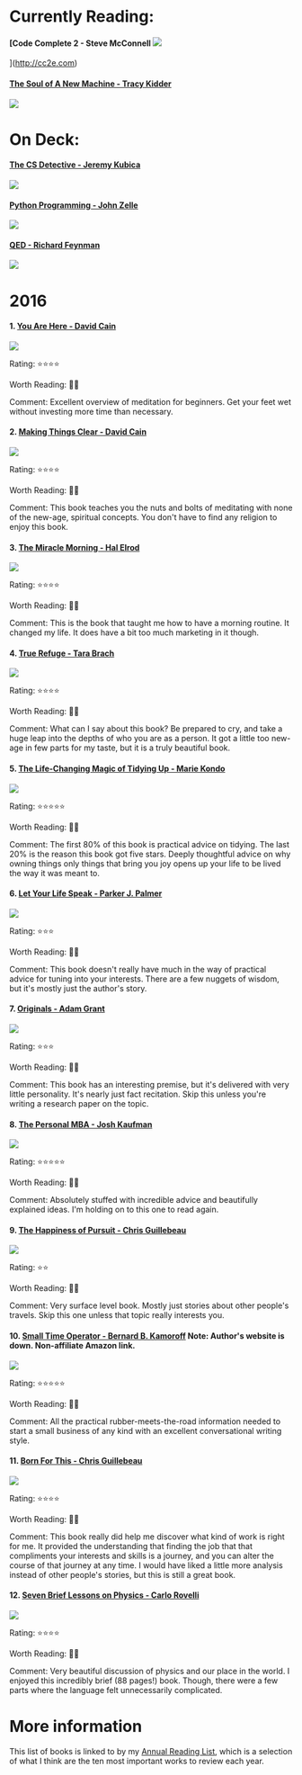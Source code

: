 # Currently Reading:

#### [Code Complete 2 - Steve McConnell <img src="book-covers/Code Complete 2 - Steve McConnell.jpg"/>
](http://cc2e.com)

#### [The Soul of A New Machine - Tracy Kidder](http://www.tracykidder.com/the-soul-of-a-new-machine.html)

<img src="book-covers/The Soul of a New Machine - Tracy Kidder.jpg"/>

# On Deck:

#### [The CS Detective - Jeremy Kubica](https://www.nostarch.com/searchtale)

<img src="book-covers/The CS Detective - Jeremy Kubica.jpg"/>

#### [Python Programming - John Zelle](http://mcsp.wartburg.edu/zelle/python/)

<img src="book-covers/Python Programming - John Zelle.jpg"/>

#### [QED - Richard Feynman](http://press.princeton.edu/titles/8169.html)

<img src="book-covers/QED - Richard Feynman.jpg"/>

# 2016

#### 1. [You Are Here - David Cain](http://www.raptitude.com/gravity-landing/you-are-here-a-modern-persons-guide-to-living-in-the-present/)

<img src="book-covers/You Are Here - David Cain.png"/>

Rating: ⭐️⭐️⭐️⭐️

Worth Reading: 👍🏻

Comment: Excellent overview of meditation for beginners. Get your feet wet without investing more time than necessary.

#### 2. [Making Things Clear - David Cain](http://www.raptitude.com/gravity-landing/you-are-here-a-modern-persons-guide-to-living-in-the-present/)

<img src="book-covers/Making Things Clear - David Cain.png"/>

Rating: ⭐️⭐️⭐️⭐️

Worth Reading: 👍🏻

Comment: This book teaches you the nuts and bolts of meditating with none of the new-age, spiritual concepts. You don't have to find any religion to enjoy this book.

#### 3. [The Miracle Morning - Hal Elrod](http://halelrod.com/books/)

<img src="book-covers/The Miracle Morning - Hal Elrod.jpg"/>

Rating: ⭐️⭐️⭐️️️️⭐️

Worth Reading: 👍🏻

Comment: This is the book that taught me how to have a morning routine. It changed my life. It does have a bit too much marketing in it though.

#### 4. [True Refuge - Tara Brach](https://www.tarabrach.com/books-cds/)

<img src="book-covers/True Refuge - Tara Brach.jpg"/>

Rating: ⭐️⭐️⭐️⭐️

Worth Reading: 👍🏻

Comment: What can I say about this book? Be prepared to cry, and take a huge leap into the depths of who you are as a person. It got a little too new-age in few parts for my taste, but it is a truly beautiful book.

#### 5. [The Life-Changing Magic of Tidying Up - Marie Kondo](http://www.tidyingup.com)

<img src="book-covers/The Life-Changing Magic of Tidying Up - Marie Kondo.jpg"/>

Rating: ⭐️⭐️⭐️⭐️⭐️

Worth Reading: 👍🏻

Comment: The first 80% of this book is practical advice on tidying. The last 20% is the reason this book got five stars. Deeply thoughtful advice on why owning things only things that bring you joy opens up your life to be lived the way it was meant to.

#### 6. [Let Your Life Speak - Parker J. Palmer](http://letyourlifespeak.com)

<img src="book-covers/Let Your Life Speak - Parker Palmer.jpg"/>

Rating: ⭐️⭐️⭐️

Worth Reading: 👋🏻

Comment: This book doesn't really have much in the way of practical advice for tuning into your interests. There are a few nuggets of wisdom, but it's mostly just the author's story.

#### 7. [Originals - Adam Grant](http://www.adamgrant.net/#!originals/c1ckh)

<img src="book-covers/Originals - Adam Grant.jpg"/>

Rating: ⭐️⭐️⭐️

Worth Reading: 👋🏻

Comment: This book has an interesting premise, but it's delivered with very little personality. It's nearly just fact recitation. Skip this unless you're writing a research paper on the topic.

#### 8. [The Personal MBA - Josh Kaufman](https://personalmba.com)

<img src="book-covers/The Personal MBA - Josh Kaufman.jpg"/>

Rating: ⭐️⭐️⭐️⭐️⭐️

Worth Reading: 👍🏻

Comment: Absolutely stuffed with incredible advice and beautifully explained ideas. I'm holding on to this one to read again.

#### 9. [The Happiness of Pursuit - Chris Guillebeau](http://chrisguillebeau.com/books/)

<img src="book-covers/The Happiness of Pursuit - Chris Guillebeau.jpg"/>

Rating: ⭐️⭐️

Worth Reading: 👎🏻

Comment: Very surface level book. Mostly just stories about other people's travels. Skip this one unless that topic really interests you.

#### 10. [Small Time Operator - Bernard B. Kamoroff](https://www.amazon.com/Small-Time-Operator-Business-Yourbooks/dp/158979799X/ref=pd_sim_sbs_14_1?ie=UTF8&psc=1&refRID=HZG16S89D1YJFBASG29Z) Note: Author's website is down. Non-affiliate Amazon link.

<img src="book-covers/Small Time Operator - Bernard Kamoroff.jpg"/>

Rating: ⭐️⭐️⭐️⭐️⭐️

Worth Reading: 👍🏻

Comment: All the practical rubber-meets-the-road information needed to start a small business of any kind with an excellent conversational writing style.

#### 11. [Born For This - Chris Guillebeau](http://chrisguillebeau.com/books/)

<img src="book-covers/Born For This - Chris Guillebeau.jpg"/>

Rating: ⭐️⭐️⭐️⭐️

Worth Reading: 👍🏻

Comment: This book really did help me discover what kind of work is right for me. It provided the understanding that finding the job that that compliments your interests and skills is a journey, and you can alter the course of that journey at any time. I would have liked a little more analysis instead of other people's stories, but this is still a great book.

#### 12. [Seven Brief Lessons on Physics - Carlo Rovelli](http://www.sevenbrieflessons.com/)

<img src="book-covers/Seven Brief Lessons on Physics - Carlo Rovelli.jpg"/>

Rating: ⭐️⭐️⭐️⭐️

Worth Reading: 👍🏻

Comment: Very beautiful discussion of physics and our place in the world. I enjoyed this incredibly brief (88 pages!) book. Though, there were a few parts where the language felt unnecessarily complicated.

# More information

This list of books is linked to by my [Annual Reading List](https://github.com/davidskeck/Annual-Reading-List), which is a selection of what I think are the ten most important works to review each year.
